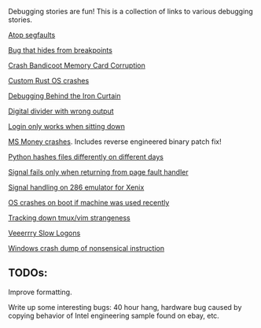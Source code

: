Debugging stories are fun! This is a collection of links to various debugging stories.

[Atop segfaults](http://rachelbythebay.com/w/2014/03/02/sync/)

[Bug that hides from breakpoints](http://drewdevault.com/2014/02/02/The-worst-bugs.html)

[Crash Bandicoot Memory Card Corruption](http://www.gamasutra.com/blogs/DaveBaggett/20131031/203788/My_Hardest_Bug_Ever.php)

[Custom Rust OS crashes](http://jvns.ca/blog/2013/12/04/day-37-how-a-keyboard-works/)

[Debugging Behind the Iron Curtain](http://jakepoz.com/soviet_debugging.html)

[Digital divider with wrong output](http://danluu.com/teach-debugging/)

[Login only works when sitting down](http://www.cs.bell-labs.com/cm/cs/pearls/sec0510.html)

[MS Money crashes](http://blogs.msdn.com/b/oldnewthing/archive/2012/11/13/10367904.aspx). Includes reverse engineered binary patch fix!

[Python hashes files differently on different days](http://dpb.bitbucket.org/unexpected-behavior-from-the-python-3-built-in-hash-function.html)

[Signal fails only when returning from page fault handler](https://news.ycombinator.com/item?id=7684824)

[Signal handling on 286 emulator for Xenix](https://news.ycombinator.com/item?id=7684827)

[OS crashes on boot if machine was used recently](http://blog.valerieaurora.org/2013/12/17/heres-my-favorite-operating-systems-war-story-whats-yours/)

[Tracking down tmux/vim strangeness](http://www.daniellesucher.com/2014/04/24/my-new-favorite-vim-tmux-bug/)

[Veeerrry Slow Logons](http://blogs.technet.com/b/markrussinovich/archive/2012/07/02/3506849.aspx)

[Windows crash dump of nonsensical instruction](http://blogs.msdn.com/b/oldnewthing/archive/2014/12/26/10583035.aspx)


## TODOs:

Improve formatting.

Write up some interesting bugs: 40 hour hang, hardware bug caused by copying behavior of Intel engineering sample found on ebay, etc.
